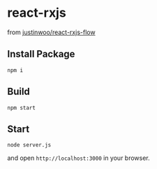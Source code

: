 # react-rxjs

from [justinwoo/react-rxjs-flow
](https://github.com/justinwoo/react-rxjs-flow)

## Install Package

```
npm i
```


## Build

```
npm start
```

## Start

```
node server.js
```

and open `http://localhost:3000` in your browser.